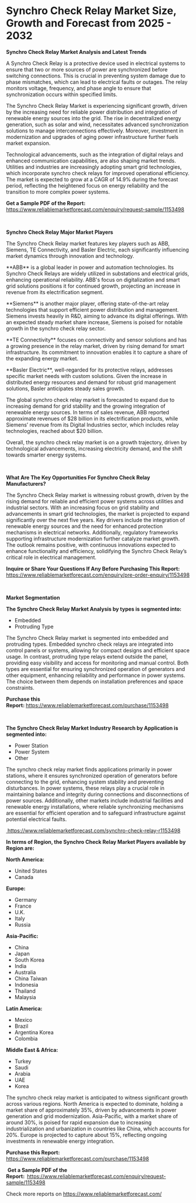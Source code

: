 <p><h1>Synchro Check Relay Market Size, Growth and Forecast from 2025 - 2032</h1></p><p><strong>Synchro Check Relay Market Analysis and Latest Trends</strong></p>
<p><p>A Synchro Check Relay is a protective device used in electrical systems to ensure that two or more sources of power are synchronized before switching connections. This is crucial in preventing system damage due to phase mismatches, which can lead to electrical faults or outages. The relay monitors voltage, frequency, and phase angle to ensure that synchronization occurs within specified limits.</p><p>The Synchro Check Relay Market is experiencing significant growth, driven by the increasing need for reliable power distribution and integration of renewable energy sources into the grid. The rise in decentralized energy generation, such as solar and wind, necessitates advanced synchronization solutions to manage interconnections effectively. Moreover, investment in modernization and upgrades of aging power infrastructure further fuels market expansion.</p><p>Technological advancements, such as the integration of digital relays and enhanced communication capabilities, are also shaping market trends. Utilities and industries are increasingly adopting smart grid technologies, which incorporate synchro check relays for improved operational efficiency. The market is expected to grow at a CAGR of 14.9% during the forecast period, reflecting the heightened focus on energy reliability and the transition to more complex power systems.</p></p>
<p><strong>Get a Sample PDF of the Report:&nbsp;</strong> <a href="https://www.reliablemarketforecast.com/enquiry/request-sample/1153498?utm_campaign=2721&utm_medium=2&utm_source=Github&utm_content=ia&utm_term=07042025&utm_id=synchro-check-relay">https://www.reliablemarketforecast.com/enquiry/request-sample/1153498</a></p>
<p>&nbsp;</p>
<p><strong>Synchro Check Relay Major Market Players</strong></p>
<p><p>The Synchro Check Relay market features key players such as ABB, Siemens, TE Connectivity, and Basler Electric, each significantly influencing market dynamics through innovation and technology.</p><p>**ABB** is a global leader in power and automation technologies. Its Synchro Check Relays are widely utilized in substations and electrical grids, enhancing operational reliability. ABB's focus on digitalization and smart grid solutions positions it for continued growth, projecting an increase in revenue from its electrification segment.</p><p>**Siemens** is another major player, offering state-of-the-art relay technologies that support efficient power distribution and management. Siemens invests heavily in R&D, aiming to advance its digital offerings. With an expected steady market share increase, Siemens is poised for notable growth in the synchro check relay sector.</p><p>**TE Connectivity** focuses on connectivity and sensor solutions and has a growing presence in the relay market, driven by rising demand for smart infrastructure. Its commitment to innovation enables it to capture a share of the expanding energy market.</p><p>**Basler Electric**, well-regarded for its protective relays, addresses specific market needs with custom solutions. Given the increase in distributed energy resources and demand for robust grid management solutions, Basler anticipates steady sales growth.</p><p>The global synchro check relay market is forecasted to expand due to increasing demand for grid stability and the growing integration of renewable energy sources. In terms of sales revenue, ABB reported approximate revenues of $28 billion in its electrification products, while Siemens’ revenue from its Digital Industries sector, which includes relay technologies, reached about $20 billion.</p><p>Overall, the synchro check relay market is on a growth trajectory, driven by technological advancements, increasing electricity demand, and the shift towards smarter energy systems.</p></p>
<p>&nbsp;</p>
<p><strong>What Are The Key Opportunities For Synchro Check Relay Manufacturers?</strong></p>
<p><p>The Synchro Check Relay market is witnessing robust growth, driven by the rising demand for reliable and efficient power systems across utilities and industrial sectors. With an increasing focus on grid stability and advancements in smart grid technologies, the market is projected to expand significantly over the next five years. Key drivers include the integration of renewable energy sources and the need for enhanced protection mechanisms in electrical networks. Additionally, regulatory frameworks supporting infrastructure modernization further catalyze market growth. The outlook remains positive, with continuous innovations expected to enhance functionality and efficiency, solidifying the Synchro Check Relay’s critical role in electrical management.</p></p>
<p><strong>Inquire or Share Your Questions If Any Before Purchasing This Report:</strong> <a href="https://www.reliablemarketforecast.com/enquiry/pre-order-enquiry/1153498?utm_campaign=2721&utm_medium=2&utm_source=Github&utm_content=ia&utm_term=07042025&utm_id=synchro-check-relay">https://www.reliablemarketforecast.com/enquiry/pre-order-enquiry/1153498</a></p>
<p>&nbsp;</p>
<p><strong>Market Segmentation</strong></p>
<p><strong>The Synchro Check Relay Market Analysis by types is segmented into:</strong></p>
<p><ul><li>Embedded</li><li>Protruding Type</li></ul></p>
<p><p>The Synchro Check Relay market is segmented into embedded and protruding types. Embedded synchro check relays are integrated into control panels or systems, allowing for compact designs and efficient space usage. In contrast, protruding type relays extend outside the panel, providing easy visibility and access for monitoring and manual control. Both types are essential for ensuring synchronized operation of generators and other equipment, enhancing reliability and performance in power systems. The choice between them depends on installation preferences and space constraints.</p></p>
<p><strong>Purchase this Report:&nbsp;</strong><a href="https://www.reliablemarketforecast.com/purchase/1153498?utm_campaign=2721&utm_medium=2&utm_source=Github&utm_content=ia&utm_term=07042025&utm_id=synchro-check-relay">https://www.reliablemarketforecast.com/purchase/1153498</a></p>
<p>&nbsp;</p>
<p><strong>The Synchro Check Relay Market Industry Research by Application is segmented into:</strong></p>
<p><ul><li>Power Station</li><li>Power System</li><li>Other</li></ul></p>
<p><p>The synchro check relay market finds applications primarily in power stations, where it ensures synchronized operation of generators before connecting to the grid, enhancing system stability and preventing disturbances. In power systems, these relays play a crucial role in maintaining balance and integrity during connections and disconnections of power sources. Additionally, other markets include industrial facilities and renewable energy installations, where reliable synchronizing mechanisms are essential for efficient operation and to safeguard infrastructure against potential electrical faults.</p></p>
<p><a href="https://www.reliablemarketforecast.com/synchro-check-relay-r1153498?utm_campaign=2721&utm_medium=2&utm_source=Github&utm_content=ia&utm_term=07042025&utm_id=synchro-check-relay">&nbsp;https://www.reliablemarketforecast.com/synchro-check-relay-r1153498</a></p>
<p><strong>In terms of Region, the Synchro Check Relay Market Players available by Region are:</strong></p>
<p>
    <p> <strong> North America: </strong>
        <ul>
            <li>United States</li>
            <li>Canada</li>
        </ul>
        </p> 
    <p> <strong> Europe: </strong>
        <ul>
            <li>Germany</li>
            <li>France</li>
            <li>U.K.</li>
            <li>Italy</li>
            <li>Russia</li>
        </ul>
        </p> 
    <p> <strong> Asia-Pacific: </strong>
        <ul>
            <li>China</li>
            <li>Japan</li>
            <li>South Korea</li>
            <li>India</li>
            <li>Australia</li>
            <li>China Taiwan</li>
            <li>Indonesia</li>
            <li>Thailand</li>
            <li>Malaysia</li>
        </ul>
        </p> 
    <p> <strong> Latin America: </strong>
        <ul>
            <li>Mexico</li>
            <li>Brazil</li>
            <li>Argentina Korea</li>
            <li>Colombia</li>
        </ul>
        </p> 
    <p> <strong> Middle East & Africa: </strong>
        <ul>
            <li>Turkey</li>
            <li>Saudi</li>
            <li>Arabia</li>
            <li>UAE</li>
            <li>Korea</li>
        </ul>
    </p>
    </p>
<p><p>The synchro check relay market is anticipated to witness significant growth across various regions. North America is expected to dominate, holding a market share of approximately 35%, driven by advancements in power generation and grid modernization. Asia-Pacific, with a market share of around 30%, is poised for rapid expansion due to increasing industrialization and urbanization in countries like China, which accounts for 20%. Europe is projected to capture about 15%, reflecting ongoing investments in renewable energy integration.</p></p>
<p><strong>Purchase this Report: </strong><a href="https://www.reliablemarketforecast.com/purchase/1153498?utm_campaign=2721&utm_medium=2&utm_source=Github&utm_content=ia&utm_term=07042025&utm_id=synchro-check-relay">https://www.reliablemarketforecast.com/purchase/1153498</a></p>
<p>&nbsp;<strong>Get a Sample PDF of the Report:&nbsp;&nbsp;</strong><a href="https://www.reliablemarketforecast.com/enquiry/request-sample/1153498?utm_campaign=2721&utm_medium=2&utm_source=Github&utm_content=ia&utm_term=07042025&utm_id=synchro-check-relay">https://www.reliablemarketforecast.com/enquiry/request-sample/1153498</a></p>
<p><strong></strong></p>
<p>Check more reports on <a href="https://www.reliablemarketforecast.com/?utm_campaign=2721&utm_medium=2&utm_source=Github&utm_content=ia&utm_term=07042025&utm_id=synchro-check-relay">https://www.reliablemarketforecast.com/</a></p>